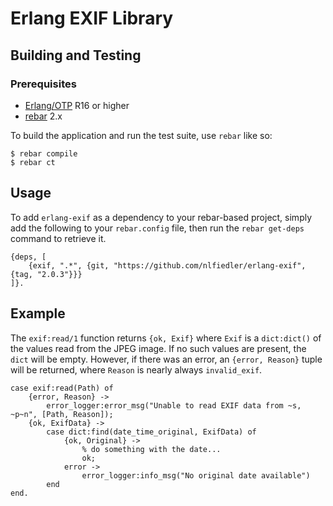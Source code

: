 # Erlang EXIF Library

## Building and Testing

### Prerequisites

* [Erlang/OTP](http://www.erlang.org) R16 or higher
* [rebar](https://github.com/rebar/rebar) 2.x

To build the application and run the test suite, use `rebar` like so:

```
$ rebar compile
$ rebar ct
```

## Usage

To add `erlang-exif` as a dependency to your rebar-based project, simply add the following to your `rebar.config` file, then run the `rebar get-deps` command to retrieve it.

```
{deps, [
    {exif, ".*", {git, "https://github.com/nlfiedler/erlang-exif", {tag, "2.0.3"}}}
]}.
```

## Example

The `exif:read/1` function returns `{ok, Exif}` where `Exif` is a `dict:dict()` of the values read from the JPEG image. If no such values are present, the `dict` will be empty. However, if there was an error, an `{error, Reason}` tuple will be returned, where `Reason` is nearly always `invalid_exif`.

```
case exif:read(Path) of
    {error, Reason} ->
        error_logger:error_msg("Unable to read EXIF data from ~s, ~p~n", [Path, Reason]);
    {ok, ExifData} ->
        case dict:find(date_time_original, ExifData) of
            {ok, Original} ->
                % do something with the date...
                ok;
            error ->
                error_logger:info_msg("No original date available")
        end
end.
```
